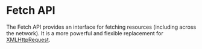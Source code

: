 # Fetch API

The Fetch API provides an interface for fetching resources (including across the network). It is a more powerful and flexible replacement for [XMLHttpRequest]().
